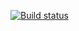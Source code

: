 [![Build status](https://ci.appveyor.com/api/projects/status/qk6sruofnf4x5i7j?svg=true)](https://ci.appveyor.com/project/Gto1103/7-1-regex)
